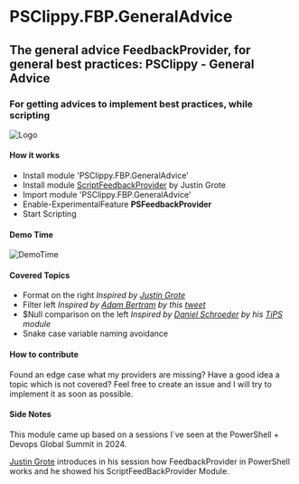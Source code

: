 # PSClippy.FBP.GeneralAdvice

## The general advice FeedbackProvider, for general best practices: PSClippy - General Advice

### For getting advices to implement best practices, while scripting

![Logo](logo.jpg)

#### How it works

- Install module 'PSClippy.FBP.GeneralAdvice'
- Install module [ScriptFeedbackProvider](https://github.com/JustinGrote/ScriptFeedbackProvider/tree/main) by Justin Grote
- Import module 'PSClippy.FBP.GeneralAdvice'
- Enable-ExperimentalFeature **PSFeedbackProvider**
- Start Scripting

#### Demo Time

![DemoTime](DemoTime.jpg)

#### Covered Topics

- Format on the right *Inspired by [Justin Grote](https://gist.github.com/JustinGrote/0bcb1a2960eae77aca2d6c5058b944b1)*
- Filter left *Inspired by [Adam Bertram](https://adamtheautomator.com/) by this [tweet](https://x.com/adbertram/status/1787078499058262160)*
- $Null comparison on the left *Inspired by [Daniel Schroeder](https://blog.danskingdom.com/about/) by his [TiPS](https://github.com/deadlydog/PowerShell.tiPS) module*
- Snake case variable naming avoidance

#### How to contribute

Found an edge case what my providers are missing?
Have a good idea a topic which is not covered? Feel free to create an issue and I will try to implement it as soon as possible.

#### Side Notes

This module came up based on a sessions I´ve seen at the PowerShell + Devops Global Summit in 2024.

[Justin Grote](https://github.com/JustinGrote) introduces in his session how FeedbackProvider in PowerShell works and he showed his ScriptFeedBackProvider Module.
